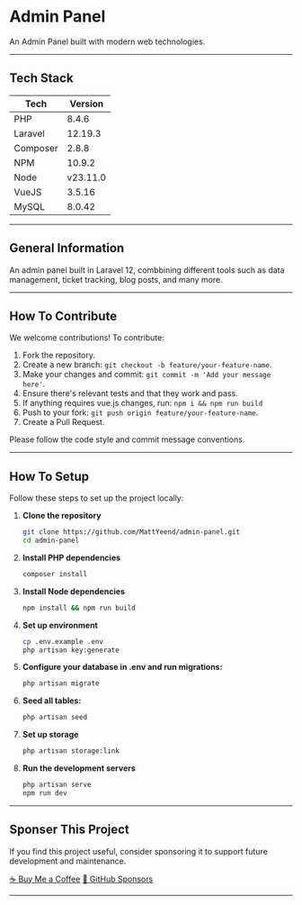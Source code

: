 # Admin Panel
An Admin Panel built with modern web technologies.

---

## Tech Stack
| Tech | Version |
|---|---|
| PHP | 8.4.6 |
| Laravel | 12.19.3 |
| Composer | 2.8.8 | 
| NPM | 10.9.2 | 
| Node | v23.11.0 |
| VueJS | 3.5.16 |
| MySQL | 8.0.42 |

--- 

## General Information
An admin panel built in Laravel 12, combbining different tools such as data management, ticket tracking, blog posts, and many more.

---

## How To Contribute
We welcome contributions! To contribute:

1. Fork the repository.
2. Create a new branch: `git checkout -b feature/your-feature-name`.
3. Make your changes and commit: `git commit -m 'Add your message here'`.
4. Ensure there's relevant tests and that they work and pass.
5. If anything requires vue.js changes, run: `npm i && npm run build`
6. Push to your fork: `git push origin feature/your-feature-name`.
7. Create a Pull Request.

Please follow the code style and commit message conventions.

---

## How To Setup
Follow these steps to set up the project locally:

1. **Clone the repository**
   ```bash
   git clone https://github.com/MattYeend/admin-panel.git
   cd admin-panel
   ```
2. **Install PHP dependencies**
    ```bash
    composer install
    ```
3. **Install Node dependencies**
    ```bash
    npm install && npm run build
    ```
4. **Set up environment**
    ```bash
    cp .env.example .env
    php artisan key:generate
    ```
5. **Configure your database in .env and run migrations:**
    ```bash
    php artisan migrate
    ```
6. **Seed all tables:**
    ```bash
    php artisan seed
    ```
7. **Set up storage**
    ```bash
    php artisan storage:link
    ```
8. **Run the development servers**
    ```bash
    php artisan serve
    npm run dev
    ```

---

## Sponser This Project
If you find this project useful, consider sponsoring it to support future development and maintenance.

[☕ Buy Me a Coffee](https://www.buymeacoffee.com/mattyeend)
[💸 GitHub Sponsors](https://github.com/sponsors/MattYeend)

---